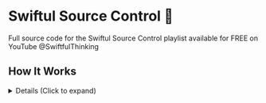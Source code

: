 # Swiftul Source Control  🤙

Full source code for the Swiftul Source Control playlist available for FREE on YouTube @SwiftfulThinking

## How It Works

<details>
<summary> Details (Click to expand) </summary>
<br>
This is a test! lol

</details>
